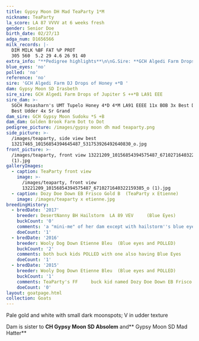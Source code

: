```yaml
---
title: Gypsy Moon DH Mad TeaParty 1*M
nickname: TeaParty
la_score: LA 87 VVVV at 6 weeks fresh
gender: Senior Doe
birth_date: 02/27/13
adga_num: D1656566
milk_records: |-
  DIM MILK %BF FAT %P PROT
  305 560  5.2 29 4.6 26 91 40  
extra_info: "**Pedigree highlights**\n\nG.Sire: **GCH Algedi Farm Drops of Jupiter S ++*B LA91 EEE**\n\nG.Dam: **SGCH Rosasharn's UMT Tupelo Honey  4\\*D 4\\*M  LA91 EEEE 11x BOB      3x Best Doe  5x\_Best\_Udder    4x Sr Grand**\n\nG.G. Dam: **ARMCH SG Rosasharn's BuckWheat Honey 3\\*D 3\\*M  LA91\_EEEE** _7-00* 305 1500 Lbs of milk_\n\nG.S. Sire:**  SGCH **  Rosasharn's Under My Thumb **+\\*S ++\\*B**"
blue_eyes: 'no'
polled: 'no'
reference: 'no'
sire: 'GCH Algedi Farm DJ Drops of Honey +*B '
dam: Gypsy Moon SD Irasbeth
sire_sire: GCH Algedi Farm Drops of Jupiter S ++*B LA91 EEE
sire_dam: >-
  SGCH Rosasharn's UMT Tupelo Honey 4*D 4*M LA91 EEEE 11x BOB 3x Best Doe 5x
  Best Udder 4x Sr Grand
dam_sire: GCH Gypsy Moon Sudoku *S +B
dam_dam: Golden Brook Farm Dot to Dot
pedigree_picture: /images/gypsy moon dh mad teaparty.png
side_picture: >-
  /images/teaparty, side view best
  13217465_10156854394645487_531753926492640830_o.jpg
front_picture: >-
  /images/teaparty, front view 13221209_10156854394575487_6710271640322159385_o
  (1).jpg
galleryImages:
  - caption: TeaParty front view
    image: >-
      /images/teaparty, front view
      13221209_10156854394575487_6710271640322159385_o (1).jpg
  - caption: Dozy Doe Down EB Frisco Gold B  (TeaParty x Etienne)
    image: /images/teaparty x etienne.jpg
breedingHistory:
  - bredDate: '2017'
    breeder: DesertNanny BH Hailstorm  LA 89 VEV     (Blue Eyes)
    buckCount: '0'
    comments: 'a "mini-me" of her dam except with hailstorm''s blue eyes. '
    doeCount: '1'
  - bredDate: '2016'
    breeder: Wooly Dog Down Etienne Bleu  (Blue eyes and POLLED)
    buckCount: '2'
    comments: both buck kids POLLED with one also having Blue Eyes
    doeCount: '1'
  - bredDate: '2015'
    breeder: Wooly Dog Down Etienne Bleu  (Blue eyes and POLLED)
    buckCount: '1'
    comments: TeaParty's FF     buck kid named Dozy Doe Down EB Frisco Gold B (POLLED)
    doeCount: '0'
layout: goatpage.html
collection: Goats
---
```

Pale gold and white with small dark moonspots; V in udder texture

Dam is sister to **CH Gypsy Moon SD Absolem** and** Gypsy Moon SD Mad Hatter**

